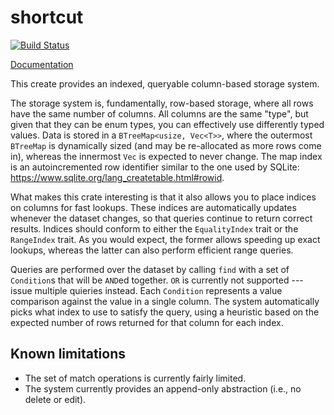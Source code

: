 # shortcut

[![Build Status](https://travis-ci.org/jonhoo/shortcut.svg?branch=master)](https://travis-ci.org/jonhoo/shortcut)

[Documentation](https://jon.tsp.io/crates/shortcut)

This create provides an indexed, queryable column-based storage system.

The storage system is, fundamentally, row-based storage, where all rows have the same number of
columns. All columns are the same "type", but given that they can be enum types, you can
effectively use differently typed values. Data is stored in a `BTreeMap<usize, Vec<T>>`,
where the outermost `BTreeMap` is dynamically sized (and may be re-allocated as more rows come
in), whereas the innermost `Vec` is expected to never change. The map index is an
autoincremented row identifier similar to the one used by SQLite:
https://www.sqlite.org/lang_createtable.html#rowid.

What makes this crate interesting is that it also allows you to place indices on columns for
fast lookups. These indices are automatically updates whenever the dataset changes, so that
queries continue to return correct results. Indices should conform to either the
`EqualityIndex` trait or the `RangeIndex` trait. As you would expect, the former allows
speeding up exact lookups, whereas the latter can also perform efficient range queries.

Queries are performed over the dataset by calling `find` with a set of `Condition`s that will
be `AND`ed together. `OR` is currently not supported --- issue multiple quieries instead. Each
`Condition` represents a value comparison against the value in a single column. The system
automatically picks what index to use to satisfy the query, using a heuristic based on the
expected number of rows returned for that column for each index.

## Known limitations

 - The set of match operations is currently fairly limited.
 - The system currently provides an append-only abstraction (i.e., no delete or edit).
